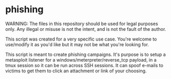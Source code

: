 # phishing
WARNING:  The files in this repository should be used for legal purposes only.  Any illegal or misuse
is not the intent, and is not the fault of the author.  

This script was created for a very specific use case.  You're welcome to use/modify it as you'd like
but it may not be what you're looking for.

This script is meant to create phishing campaigns.  It's purpose is to setup a metasploit listener for a
windows/meterpreter/reverse_tcp payload, in a tmux session so it can be run across SSH sessions.  It can 
spoof e-mails to victims to get them to click an attachment or link of your choosing.
